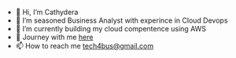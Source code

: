 - 👋 Hi, I’m Cathydera
- 👀 I’m seasoned Business Analyst with experince in Cloud Devops
- 🌱 I’m currently building my cloud compentence using AWS 
- 💞️ Journey with me [here](https://chiderabassey.substack.com) 
- 📫 How to reach me tech4bus@gmail.com

<!---
Cathydera/Cathydera is a ✨ special ✨ repository because its `README.md` (this file) appears on your GitHub profile.
You can click the Preview link to take a look at your changes.
--->
